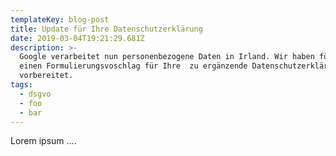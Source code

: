```yaml
---
templateKey: blog-post
title: Update für Ihre Datenschutzerklärung
date: 2019-03-04T19:21:29.681Z
description: >-
  Google verarbeitet nun personenbezogene Daten in Irland. Wir haben für Sie
  einen Formulierungsvoschlag für Ihre  zu ergänzende Datenschutzerklärung
  vorbereitet.
tags:
  - dsgvo
  - foo
  - bar
---
```

Lorem ipsum ....
